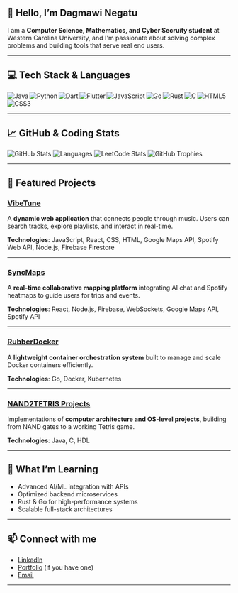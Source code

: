 ## 👋 Hello, I’m Dagmawi Negatu

I am a **Computer Science, Mathematics, and Cyber Secruity student** at Western Carolina University, and I'm passionate about solving complex problems and building tools that serve real end users.   



---

## 💻 Tech Stack & Languages

<img align="left" alt="Java" src="https://img.shields.io/badge/Java-%23ED8B00.svg?style=for-the-badge&logo=java&logoColor=white"/>
<img align="left" alt="Python" src="https://img.shields.io/badge/Python-3670A0?style=for-the-badge&logo=python&logoColor=ffdd54"/>
<img align="left" alt="Dart" src="https://img.shields.io/badge/Dart-%230175C2.svg?style=for-the-badge&logo=dart&logoColor=white"/>
<img align="left" alt="Flutter" src="https://img.shields.io/badge/Flutter-%2302569B.svg?style=for-the-badge&logo=flutter&logoColor=white"/>
<img align="left" alt="JavaScript" src="https://img.shields.io/badge/JavaScript-%23323330.svg?style=for-the-badge&logo=javascript&logoColor=%23F7DF1E"/>
<img align="left" alt="Go" src="https://img.shields.io/badge/Go-00ADD8?style=for-the-badge&logo=go&logoColor=white"/>
<img align="left" alt="Rust" src="https://img.shields.io/badge/Rust-%23000000.svg?style=for-the-badge&logo=rust&logoColor=white"/>
<img align="left" alt="C" src="https://img.shields.io/badge/C-%2300599C.svg?style=for-the-badge&logo=c&logoColor=white"/>
<img align="left" alt="HTML5" src="https://img.shields.io/badge/HTML5-%23E34F26.svg?style=for-the-badge&logo=html5&logoColor=white"/>
<img align="left" alt="CSS3" src="https://img.shields.io/badge/CSS3-1572B6?style=for-the-badge&logo=css3&logoColor=white"/>

<br clear="both"/>

---

## 📈 GitHub & Coding Stats

![GitHub Stats](https://github-readme-stats.vercel.app/api?username=Dagmawi-a-Negatu&show_icons=true&theme=radical&count_private=true)
![Languages](https://github-profile-summary-cards.vercel.app/api/cards/repos-per-language?username=Dagmawi-a-Negatu&theme=radical)
![LeetCode Stats](https://leetcard.jacoblin.cool/DagmawNegatu?theme=dark&font=Consolas&ext=heatmap)
![GitHub Trophies](https://github-profile-trophy.vercel.app/?username=Dagmawi-a-Negatu&theme=radical&no-bg=true&no-frame=true)

---

## 🚀 Featured Projects

### [VibeTune](https://github.com/d-negatu/vibetune)
A **dynamic web application** that connects people through music. Users can search tracks, explore playlists, and interact in real-time.  

**Technologies**: JavaScript, React, CSS, HTML, Google Maps API, Spotify Web API, Node.js, Firebase Firestore  

---

### [SyncMaps](https://github.com/Dagmawi-a-Negatu/Sync-Maps)
A **real-time collaborative mapping platform** integrating AI chat and Spotify heatmaps to guide users for trips and events.  

**Technologies**: React, Node.js, Firebase, WebSockets, Google Maps API, Spotify API  

---

### [RubberDocker](https://github.com/Dagmawi-a-Negatu/RubberDocker)
A **lightweight container orchestration system** built to manage and scale Docker containers efficiently.  

**Technologies**: Go, Docker, Kubernetes  

---

### [NAND2TETRIS Projects](https://github.com/Dagmawi-a-Negatu/NAND2TETRIS)
Implementations of **computer architecture and OS-level projects**, building from NAND gates to a working Tetris game.  

**Technologies**: Java, C, HDL  

---

## 🌱 What I’m Learning
- Advanced AI/ML integration with APIs  
- Optimized backend microservices  
- Rust & Go for high-performance systems  
- Scalable full-stack architectures  

---

## 📫 Connect with me
- [LinkedIn](https://www.linkedin.com/in/dagmawi-negatu/)  
- [Portfolio](https://dnegatu.dev) (if you have one)  
- [Email](mailto:dagmawi.negatu@gmail.com)  

---

